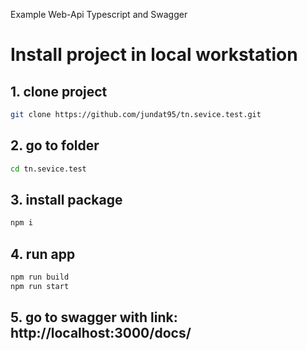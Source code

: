 
Example Web-Api Typescript and Swagger

# Install project in local workstation

## 1. clone project
```bash
git clone https://github.com/jundat95/tn.sevice.test.git
```

## 2. go to folder
```bash
cd tn.sevice.test
```

## 3. install package
```bash
npm i
```

## 4. run app
```bash
npm run build
npm run start
```

## 5. go to swagger with link: http://localhost:3000/docs/
